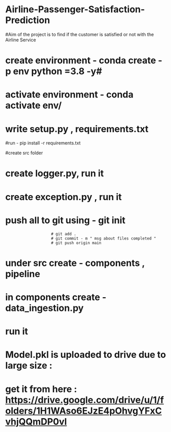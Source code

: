# Airline-Passenger-Satisfaction-Prediction

#Aim of the project is to find if the customer is satisfied or not with the Airline Service 


# create environment - conda create -p env python =3.8 -y#
# activate environment - conda activate env/
# write setup.py , requirements.txt
#run - pip install -r requirements.txt

#create src folder
# create logger.py, run it
# create exception.py , run it
# push all to git using - git init
                        # git add .
                        # git commit - m " msg about files completed "
                        # git push origin main 
# under src create - components , pipeline
# in components create - data_ingestion.py 
# run it


# Model.pkl is uploaded to drive due to large size :
# get it from here : https://drive.google.com/drive/u/1/folders/1H1WAso6EJzE4pOhvgYFxCvhjQQmDP0vl